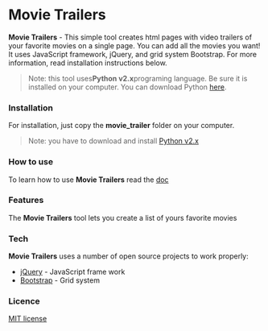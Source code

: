 # Movie Trailers

**Movie Trailers** - This simple tool creates html pages with video trailers of your favorite movies on a single page.
You can add all the movies you want! It uses JavaScript framework, jQuery, and grid system Bootstrap. 
For more information, read installation instructions below.
>Note: this tool uses**Python v2.x**programing language. Be sure it is installed on your computer. You can download 
Python [here](https://www.python.org/downloads/).

### Installation

For installation, just copy the **movie_trailer** folder on your computer.
> Note: you have to download and install [Python v2.x](https://www.python.org/downloads/)

### How to use

To learn how to use **Movie Trailers** read the [doc](docs/TOUSE.md)

### Features

The **Movie Trailers** tool lets you create a list of yours favorite movies


### Tech

**Movie Trailers** uses a number of open source projects to work properly:

- [jQuery](http://jquery.com/) - JavaScript frame work
- [Bootstrap](http://getbootstrap.com/) - Grid system 


### Licence

[MIT license](LICENSE)

